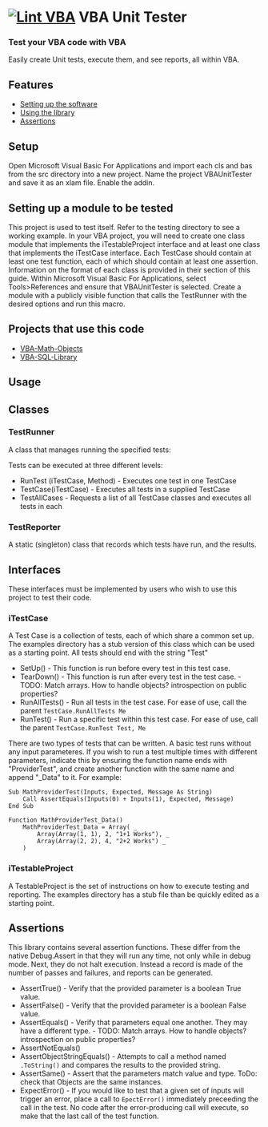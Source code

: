 [![Lint VBA](https://github.com/Beakerboy/VBA-Unit-Tester/actions/workflows/lint_vba.yml/badge.svg)](https://github.com/Beakerboy/VBA-Unit-Tester/actions/workflows/lint_vba.yml)
VBA Unit Tester
=====================

### Test your VBA code with VBA

Easily create Unit tests, execute them, and see reports, all within VBA.

Features
--------
 * [Setting up the software](#Setup)
 * [Using the library](#usage)
 * [Assertions](#assertions)
 
Setup
-----

Open Microsoft Visual Basic For Applications and import each cls and bas from the src directory into a new project. Name the project VBAUnitTester and save it as an xlam file. Enable the addin.

Setting up a module to be tested
-----
This project is used to test itself. Refer to the testing directory to see a working example.
In your VBA project, you will need to create one class module that implements the iTestableProject interface and at least one class that implements the iTestCase interface. Each TestCase should contain at least one test function, each of which should contain at least one assertion. Information on the format of each class is provided in their section of this guide.
Within Microsoft Visual Basic For Applications, select Tools>References and ensure that VBAUnitTester is selected.
Create a module with a publicly visible function that calls the TestRunner with the desired options and run this macro.

Projects that use this code
-----
 * [VBA-Math-Objects](https://github.com/Beakerboy/VBA-Math-Objects)
 * [VBA-SQL-Library](https://github.com/Beakerboy/VBA-SQL-Library)

 Usage
-----
## Classes

### TestRunner
A class that manages running the specified tests:

Tests can be executed at three different levels:
 * RunTest (iTestCase, Method) - Executes one test in one TestCase
 * TestCase(iTestCase) - Executes all tests in a supplied TestCase
 * TestAllCases - Requests a list of all TestCase classes and executes all tests in each

### TestReporter
A static (singleton) class that records which tests have run, and the results.

## Interfaces
These interfaces must be implemented by users who wish to use this project to test their code.

### iTestCase
A Test Case is a collection of tests, each of which share a common set up. The examples directory has a stub version of this class which can be used as a starting point. All tests should end with the string "Test"

 * SetUp() - This function is run before every test in this test case.
 * TearDown() - This function is run after every test in the test case. 
       - TODO: Match arrays. How to handle objects? introspection on public properties?
 * RunAllTests() - Run all tests in the test case. For ease of use, call the parent `TestCase.RunAllTests Me`
 * RunTest() - Run a specific test within this test case. For ease of use, call the parent `TestCase.RunTest Test, Me`

There are two types of tests that can be written. A basic test runs without any input parameteres. If you wish to run a test multiple times with different parameters, indicate this by ensuring the function name ends with "ProviderTest", and create another function with the same name and append "\_Data" to it.
For example:
```vba
Sub MathProviderTest(Inputs, Expected, Message As String)
    Call AssertEquals(Inputs(0) + Inputs(1), Expected, Message)
End Sub

Function MathProviderTest_Data()
    MathProviderTest_Data = Array( _
        Array(Array(1, 1), 2, "1+1 Works"), _
        Array(Array(2, 2), 4, "2+2 Works") _
    )
```

### iTestableProject
A TestableProject is the set of instructions on how to execute testing and reporting. The examples directory has a stub file than be quickly edited as a starting point.


Assertions
-----
This library contains several assertion functions. These differ from the native Debug.Assert in that they will run any time, not only while in debug mode. Next, they do not halt execution. Instead a record is made of the number of passes and failures, and reports can be generated.
 * AssertTrue() - Verify that the provided parameter is a boolean True value.
 * AssertFalse() - Verify that the provided parameter is a boolean False value.
 * AssertEquals() - Verify that parameters equal one another. They may have a different type. 
       - TODO: Match arrays. How to handle objects? introspection on public properties?
 * AssertNotEquals()
 * AssertObjectStringEquals() - Attempts to call a method named `.ToString()` and compares the results to the provided string.
 * AssertSame() - Assert that the parameters match value and type. ToDo: check that Objects are the same instances.
 * ExpectError() - If you would like to test that a given set of inputs will trigger an error, place a call to `EpectError()` immediately preceeding the call in the test. No code after the error-producing call will execute, so make that the last call of the test function.

